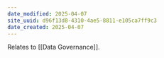 ```yaml
---
date_modified: 2025-04-07
site_uuid: d96f13d8-4310-4ae5-8811-e105ca7ff9c3
date_created: 2025-04-07
---
```


Relates to [[Data Governance]].